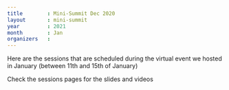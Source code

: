 ```yaml
---
title        : Mini-Summit Dec 2020
layout       : mini-summit
year         : 2021
month        : Jan
organizers   :
---
```


Here are the sessions that are scheduled during the virtual event we hosted in January (between 11th and 15th of January)

Check the sessions pages for the slides and videos